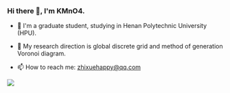 ### Hi there 👋, I'm KMnO4.


- 🌱 I'm a graduate student, studying in Henan Polytechnic University (HPU).

- 💬 My research direction is global discrete grid and method of generation Voronoi diagram.

- 📫 How to reach me:  zhixuehappy@qq.com

![](https://github-readme-stats.vercel.app/api?username=KMnO4&show_icons=true&theme=dark&count_private=true)
